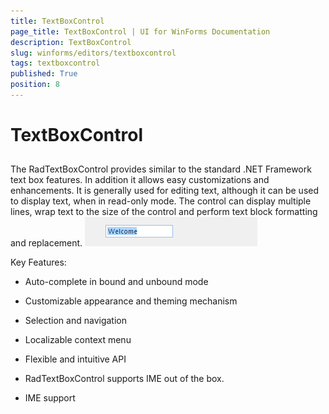 ```yaml
---
title: TextBoxControl
page_title: TextBoxControl | UI for WinForms Documentation
description: TextBoxControl
slug: winforms/editors/textboxcontrol
tags: textboxcontrol
published: True
position: 8
---
```


# TextBoxControl



## 

The RadTextBoxControl provides similar to the standard .NET Framework
          text box features. In addition it allows easy customizations and enhancements.
          It is generally used for editing text, although it can be used to display text,
          when in read-only mode. The control can display multiple lines, wrap text to the
          size of the control and perform text block formatting and replacement.
        ![editors-textboxcontrol-overview 001](images/editors-textboxcontrol-overview001.png)

Key Features:

* Auto-complete in bound and unbound mode

* Customizable appearance and theming mechanism

* Selection and navigation

* Localizable context menu  

* Flexible and intuitive API

* RadTextBoxControl supports IME out of the box.

* IME support
